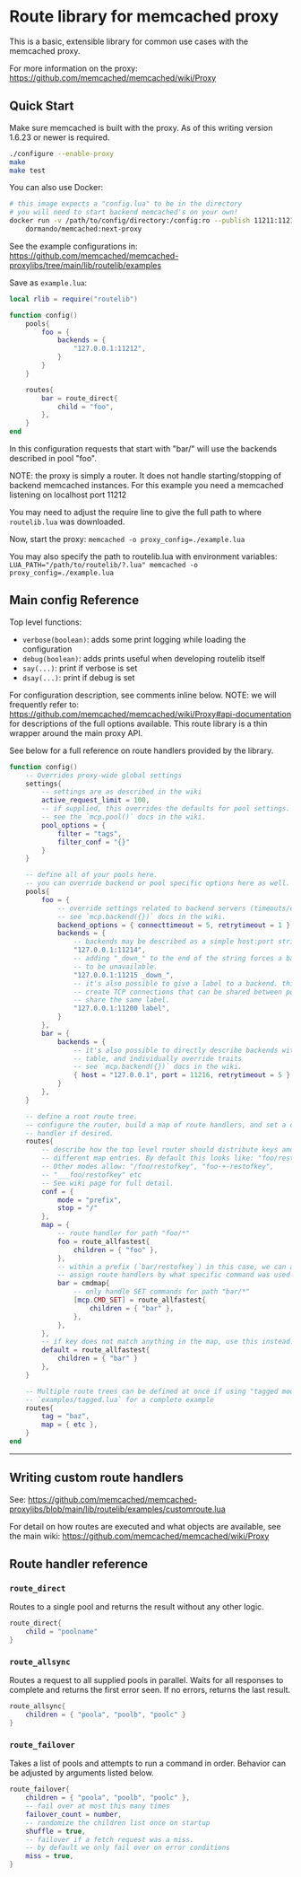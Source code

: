 # Route library for memcached proxy

This is a basic, extensible library for common use cases with the memcached
proxy.

For more information on the proxy: https://github.com/memcached/memcached/wiki/Proxy

## Quick Start

Make sure memcached is built with the proxy. As of this writing version 1.6.23
or newer is required.

```sh
./configure --enable-proxy
make
make test
```

You can also use Docker:
```sh
# this image expects a "config.lua" to be in the directory
# you will need to start backend memcached's on your own!
docker run -v /path/to/config/directory:/config:ro --publish 11211:11211 \
    dormando/memcached:next-proxy
```

See the example configurations in: https://github.com/memcached/memcached-proxylibs/tree/main/lib/routelib/examples

Save as `example.lua`:
```lua
local rlib = require("routelib")

function config()
    pools{
        foo = {
            backends = {
                "127.0.0.1:11212",
            }
        }
    }

    routes{
        bar = route_direct{
            child = "foo",
        },
    }
end
```

In this configuration requests that start with "bar/" will use the backends
described in pool "foo".

NOTE: the proxy is simply a router. It does not handle starting/stopping of
backend memcached instances. For this example you need a memcached listening
on localhost port 11212

You may need to adjust the require line to give the full path to where `routelib.lua` was downloaded.

Now, start the proxy: `memcached -o proxy_config=./example.lua`

You may also specify the path to routelib.lua with environment variables: `LUA_PATH="/path/to/routelib/?.lua" memcached -o proxy_config=./example.lua`

## Main config Reference

Top level functions:

- `verbose(boolean)`: adds some print logging while loading the configuration
- `debug(boolean)`: adds prints useful when developing routelib itself
- `say(...)`: print if verbose is set
- `dsay(...)`: print if debug is set

For configuration description, see comments inline below. NOTE: we will
frequently refer to:
https://github.com/memcached/memcached/wiki/Proxy#api-documentation for
descriptions of the full options available. This route library is a thin
wrapper around the main proxy API.

See below for a full reference on route handlers provided by the library.

```lua
function config()
    -- Overrides proxy-wide global settings
    settings{
        -- settings are as described in the wiki
        active_request_limit = 100,
        -- if supplied, this overrides the defaults for pool settings.
        -- see the `mcp.pool()` docs in the wiki.
        pool_options = {
            filter = "tags",
            filter_conf = "{}"
        }
    }

    -- define all of your pools here.
    -- you can override backend or pool specific options here as well.
    pools{
        foo = {
            -- override settings related to backend servers (timeouts/etc)
            -- see `mcp.backend({})` docs in the wiki.
            backend_options = { connecttimeout = 5, retrytimeout = 1 },
            backends = {
                -- backends may be described as a simple host:port string
                "127.0.0.1:11214",
                -- adding "_down_" to the end of the string forces a backend
                -- to be unavailable.
                "127.0.0.1:11215 _down_",
                -- it's also possible to give a label to a backend. this will
                -- create TCP connections that can be shared between pools if they
                -- share the same label.
                "127.0.0.1:11200 label",
            }
        },
        bar = {
            backends = {
                -- it's also possible to directly describe backends with a
                -- table, and individually override traits
                -- see `mcp.backend({})` docs in the wiki.
                { host = "127.0.0.1", port = 11216, retrytimeout = 5 }
            }
        },
    }

    -- define a root route tree.
    -- configure the router, build a map of route handlers, and set a default
    -- handler if desired.
    routes{
        -- describe how the top level router should distribute keys among the
        -- different map entries. By default this looks like: "foo/restofkey"
        -- Other modes allow: "/foo/restofkey", "foo-+-restofkey",
        -- "___foo/restofkey" etc
        -- See wiki page for full detail.
        conf = {
            mode = "prefix",
            stop = "/"
        },
        map = {
            -- route handler for path "foo/*"
            foo = route_allfastest{
                children = { "foo" },
            },
            -- within a prefix (`bar/restofkey`) in this case, we can also
            -- assign route handlers by what specific command was used to get here.
            bar = cmdmap{
                -- only handle SET commands for path "bar/*"
                [mcp.CMD_SET] = route_allfastest{
                    children = { "bar" },
                },
            },
        },
        -- if key does not match anything in the map, use this instead.
        default = route_allfastest{
            children = { "bar" }
        },
    }

    -- Multiple route trees can be defined at once if using "tagged mode". See
    -- `examples/tagged.lua` for a complete example
    routes{
        tag = "baz",
        map = { etc },
    }
end
```
---

## Writing custom route handlers

See: https://github.com/memcached/memcached-proxylibs/blob/main/lib/routelib/examples/customroute.lua

For detail on how routes are executed and what objects are available, see the
main wiki: https://github.com/memcached/memcached/wiki/Proxy

## Route handler reference

### `route_direct`

Routes to a single pool and returns the result without any other logic.

```lua
route_direct{
    child = "poolname"
}
```

### `route_allsync`

Routes a request to all supplied pools in parallel. Waits for all responses to
complete and returns the first error seen. If no errors, returns the last
result.

```lua
route_allsync{
    children = { "poola", "poolb", "poolc" }
}
```

### `route_failover`

Takes a list of pools and attempts to run a command in order. Behavior can be
adjusted by arguments listed below.

```lua
route_failover{
    children = { "poola", "poolb", "poolc" },
    -- fail over at most this many times
    failover_count = number,
    -- randomize the children list once on startup
    shuffle = true,
    -- failover if a fetch request was a miss.
    -- by default we only fail over on error conditions
    miss = true,
}
```
